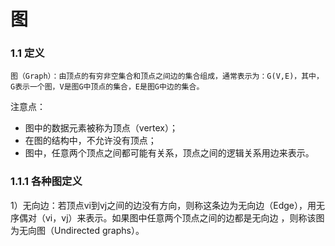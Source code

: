 # 图
### 1.1 定义
    图（Graph）：由顶点的有穷非空集合和顶点之间边的集合组成，通常表示为：G(V,E)，其中，G表示一个图，V是图G中顶点的集合，E是图G中边的集合。  
注意点：  
* 图中的数据元素被称为顶点（vertex）；  
* 在图的结构中，不允许没有顶点；  
* 图中，任意两个顶点之间都可能有关系，顶点之间的逻辑关系用边来表示。  
### 1.1.1 各种图定义
1）无向边：若顶点vi到vj之间的边没有方向，则称这条边为无向边（Edge），用无序偶对（vi，vj）来表示。如果图中任意两个顶点之间的边都是无向边
，则称该图为无向图（Undirected graphs）。
